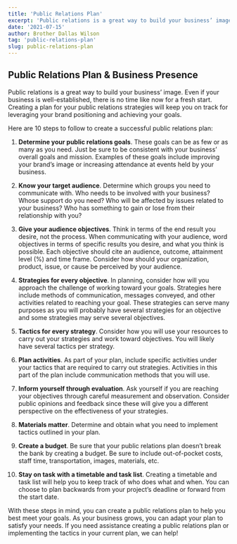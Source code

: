 ```yaml
---
title: 'Public Relations Plan'
excerpt: 'Public relations is a great way to build your business’ image.'
date: '2021-07-15'
author: Brother Dallas Wilson
tag: 'public-relations-plan'
slug: public-relations-plan
---
```


## Public Relations Plan & Business Presence

Public relations is a great way to build your business’ image. Even if your business is well-established, there is no time like now for a fresh start. Creating a plan for your public relations strategies will keep you on track for leveraging your brand positioning and achieving your goals.

Here are 10 steps to follow to create a successful public relations plan:

1. **Determine your public relations goals**. These goals can be as few or as many as you need.  Just be sure to be consistent with your business’ overall goals and mission. Examples of these goals include improving your brand’s image or increasing attendance at events held by your business.

2. **Know your target audience**. Determine which groups you need to communicate with. Who needs to be involved with your business? Whose support do you need? Who will be affected by issues related to your business? Who has something to gain or lose from their relationship with you?

3. **Give your audience objectives**. Think in terms of the end result you desire, not the process. When communicating with your audience, word objectives in terms of specific results you desire, and what you think is possible. Each objective should cite an audience, outcome, attainment level (%) and time frame. Consider how should your organization, product, issue, or cause be perceived by your audience.

4. **Strategies for every objective**. In planning, consider how will you approach the challenge of working toward your goals. Strategies here include methods of communication, messages conveyed, and other activities related to reaching your goal. These strategies can serve many purposes as you will probably have several strategies for an objective and some strategies may serve several objectives.

5. **Tactics for every strategy**. Consider how you will use your resources to carry out your strategies and work toward objectives. You will likely have several tactics per strategy.

6. **Plan activities**. As part of your plan, include specific activities under your tactics that are required to carry out strategies. Activities in this part of the plan include communication methods that you will use.

7. **Inform yourself through evaluation**. Ask yourself if you are reaching your objectives through careful measurement and observation. Consider public opinions and feedback since these will give you a different perspective on the effectiveness of your strategies.

8. **Materials matter**. Determine and obtain what you need to implement tactics outlined in your plan.

9. **Create a budget**. Be sure that your public relations plan doesn’t break the bank by creating a budget. Be sure to include out-of-pocket costs, staff time, transportation, images, materials, etc.

10. **Stay on task with a timetable and task list**. Creating a timetable and task list will help you to keep track of who does what and when. You can choose to plan backwards from your project’s deadline or forward from the start date.

With these steps in mind, you can create a public relations plan to help you best meet your goals. As your business grows, you can adapt your plan to satisfy your needs. If you need assistance creating a public relations plan or implementing the tactics in your current plan, we can help!
